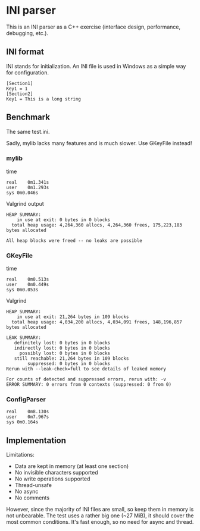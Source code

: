 # INI parser

This is an INI parser as a C++ exercise (interface design, performance, 
debugging, etc.).

## INI format

INI stands for initialization. An INI file is used in Windows as a simple way 
for configuration.

```
[Section1]
Key1 = 1
[Section2]
Key1 = This is a long string
```

## Benchmark

The same test.ini.

Sadly, mylib lacks many features and is much slower. Use GKeyFile instead!

### mylib

time

```
real	0m1.341s
user	0m1.293s
sys	0m0.046s
```

Valgrind output

```
HEAP SUMMARY:
    in use at exit: 0 bytes in 0 blocks
  total heap usage: 4,264,360 allocs, 4,264,360 frees, 175,223,183 bytes allocated

All heap blocks were freed -- no leaks are possible
```

### GKeyFile

time

```
real	0m0.513s
user	0m0.449s
sys	0m0.053s
```

Valgrind

```
HEAP SUMMARY:
    in use at exit: 21,264 bytes in 109 blocks
  total heap usage: 4,034,200 allocs, 4,034,091 frees, 148,196,857 bytes allocated

LEAK SUMMARY:
   definitely lost: 0 bytes in 0 blocks
   indirectly lost: 0 bytes in 0 blocks
     possibly lost: 0 bytes in 0 blocks
   still reachable: 21,264 bytes in 109 blocks
        suppressed: 0 bytes in 0 blocks
Rerun with --leak-check=full to see details of leaked memory

For counts of detected and suppressed errors, rerun with: -v
ERROR SUMMARY: 0 errors from 0 contexts (suppressed: 0 from 0)
```

### ConfigParser

```
real	0m8.130s
user	0m7.967s
sys	0m0.164s
```

## Implementation

Limitations:
* Data are kept in memory (at least one section)
* No invisible characters supported
* No write operations supported
* Thread-unsafe
* No async
* No comments

However, since the majority of INI files are small, so keep them in memory is 
not unbearable. The test uses a rather big one (~27 MiB), it should cover the
most common conditions. It's fast enough, so no need for async and thread.

